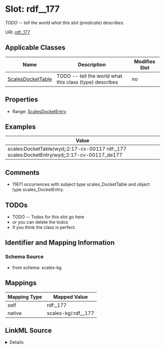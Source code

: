 

# Slot: rdf__177


_TODO -- tell the world what this slot (predicate) describes._





URI: [rdf:_177](http://www.w3.org/1999/02/22-rdf-syntax-ns#_177)



<!-- no inheritance hierarchy -->





## Applicable Classes

| Name | Description | Modifies Slot |
| --- | --- | --- |
| [ScalesDocketTable](../classes/ScalesDocketTable.md) | TODO -- tell the world what this class (type) describes |  no  |







## Properties

* Range: [ScalesDocketEntry](../classes/ScalesDocketEntry.md)






## Examples

| Value |
| --- |
| scales:DocketTable/wyd;;2:17-cv-00117 rdf:_177 scales:DocketEntry/wyd;;2:17-cv-00117_de177 |

## Comments

* 11671 occurrences with subject type scales_DocketTable and object type scales_DocketEntry.

## TODOs

* TODO -- Todos for this slot go here
* or you can delete the todos
* if you think the class is perfect.

## Identifier and Mapping Information







### Schema Source


* from schema: scales-kg




## Mappings

| Mapping Type | Mapped Value |
| ---  | ---  |
| self | rdf:_177 |
| native | scales-kg/:rdf__177 |




## LinkML Source

<details>
```yaml
name: rdf__177
description: TODO -- tell the world what this slot (predicate) describes.
todos:
- TODO -- Todos for this slot go here
- or you can delete the todos
- if you think the class is perfect.
comments:
- 11671 occurrences with subject type scales_DocketTable and object type scales_DocketEntry.
examples:
- value: scales:DocketTable/wyd;;2:17-cv-00117 rdf:_177 scales:DocketEntry/wyd;;2:17-cv-00117_de177
from_schema: scales-kg
rank: 1000
slot_uri: rdf:_177
alias: rdf__177
domain_of:
- scales_DocketTable
range: scales_DocketEntry

```
</details>